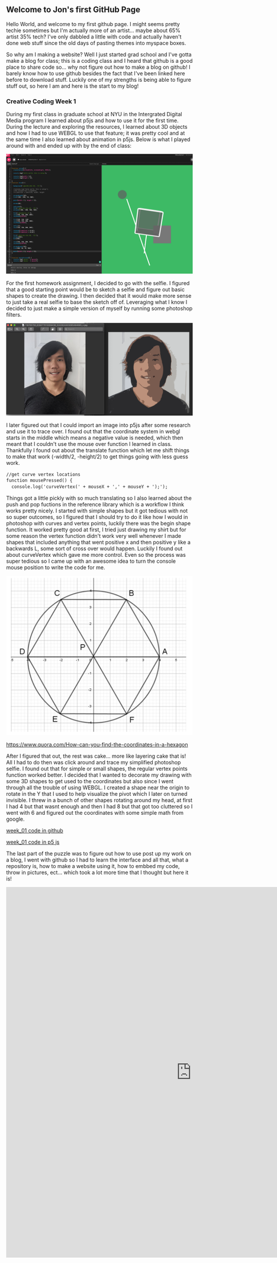 ## Welcome to Jon's first GitHub Page

Hello World, and welcome to my first github page. I might seems pretty techie sometimes but I'm actually more of an artist... maybe about 65% artist 35% tech? I've only dabbled a little with code and actually haven't done web stuff since the old days of pasting themes into myspace boxes. 

So why am I making a website? Well I just started grad school and I've gotta make a blog for class; this is a coding class and I heard that github is a good place to share code so... why not figure out how to make a blog on github! I barely know how to use github besides the fact that I've been linked here before to download stuff. Luckily one of my strengths is being able to figure stuff out, so here I am and here is the start to my blog!

### Creative Coding Week 1

During my first class in graduate school at NYU in the Intergrated Digital Media program I learned about p5js and how to use it for the first time. During the lecture and exploring the resources, I learned about 3D objects and how I had to use WEBGL to use that feature; it was pretty cool and at the same time I also learned about animation in p5js. Below is what I played around with and ended up with by the end of class:

![firstcode](https://raw.githubusercontent.com/phanman71/jons_github/week01/Screen%20Shot%202020-09-06%20at%209.02.55%20PM.png)

For the first homework assignment, I decided to go with the selfie. I figured that a good starting point would be to sketch a selfie and figure out basic shapes to create the drawing. I then decided that it would make more sense to just take a real selfie to base the sketch off of. Leveraging what I know I decided to just make a simple version of myself by running some photoshop filters. 

![photoshop](https://raw.githubusercontent.com/phanman71/jons_github/week01/Screen%20Shot%202020-09-06%20at%209.01.01%20PM.png)

I later figured out that I could import an image into p5js after some research and use it to trace over. I found out that the coordinate system in webgl starts in the middle which means a negative value is needed, which then meant that I couldn't use the mouse over function I learned in class. Thankfully I found out about the translate function which let me shift things to make that work (-width/2, -height/2) to get things going with less guess work.


```markdown
//get curve vertex locations
function mousePressed() {
  console.log('curveVertex(' + mouseX + ',' + mouseY + ');');
```

Things got a little pickly with so much translating so I also learned about the push and pop fuctions in the reference library which is a workflow I think works pretty nicely. I started with simple shapes but it got tedious with not so super outcomes, so I figured that I should try to do it like how I would in photoshop with curves and vertex points, luckily there was the begin shape function. It worked pretty good at first, I tried just drawing my shirt but for some reason the vertex function didn't work very well whenever I made shapes that included anything that went positive x and then positive y like a backwards L, some sort of cross over would happen. Luckily I found out about curveVertex which gave me more control. Even so the process was super tedious so I came up with an awesome idea to turn the console mouse position to write the code for me. 

![hexagon](https://raw.githubusercontent.com/phanman71/jons_github/week01/Screen%20Shot%202020-09-06%20at%209.11.44%20PM.png)

https://www.quora.com/How-can-you-find-the-coordinates-in-a-hexagon

After I figured that out, the rest was cake... more like layering cake that is! All I had to do then was click around and trace my simplified photoshop selfie. I found out that for simple or small shapes, the regular vertex points function worked better. I decided that I wanted to decorate my drawing with some 3D shapes to get used to the coordinates but also since I went through all the trouble of using WEBGL. I created a shape near the origin to rotate in the Y that I used to help visualize the pivot which I later on turned invisible. I threw in a bunch of other shapes rotating around my head, at first I had 4 but that wasnt enough and then I had 8 but that got too cluttered so I went with 6 and figured out the coordinates with some simple math from google.

[week_01 code in github](https://github.com/phanman71/jons_github/blob/week01/Jon_01_selfie/sketch.js)

[week_01 code in p5 js](https://editor.p5js.org/phanman/sketches/Hdo3V8C0X)

The last part of the puzzle was to figure out how to use post up my work on a blog, I went with github so I had to learn the interface and all that, what a repository is, how to make a website using it, how to embbed my code, throw in pictures, ect... which took a lot more time that I thought but here it is!

<iframe style="width: 1000px; height: 1000px; overflow: hidden;"  scrolling="no" frameborder="0"
src="https://editor.p5js.org/phanman/embed/bmr3uVzmw">
</iframe>



